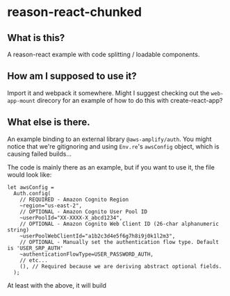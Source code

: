 # reason-react-chunked

## What is this?

A reason-react example with code splitting / loadable components.

## How am I supposed to use it?

Import it and webpack it somewhere.  Might I suggest checking out the `web-app-mount` direcory for an example of how to do this with create-react-app?

## What else is there.

An example binding to an external library `@aws-amplify/auth`.   You  might notice that we're gitignoring and using `Env.re`'s `awsConfig` object, which is causing failed builds...

The code is mainly there as an example, but if you want to use it, the file would look like:
```reason
let awsConfig =
  Auth.config(
    // REQUIRED - Amazon Cognito Region
    ~region="us-east-2",
    // OPTIONAL - Amazon Cognito User Pool ID
    ~userPoolId="XX-XXXX-X_abcd1234",
    // OPTIONAL - Amazon Cognito Web Client ID (26-char alphanumeric string)
    ~userPoolWebClientId="a1b2c3d4e5f6g7h8i9j0k1l2m3",
    // OPTIONAL - Manually set the authentication flow type. Default is 'USER_SRP_AUTH'
    ~authenticationFlowType=USER_PASSWORD_AUTH,
    // etc...
    (), // Required because we are deriving abstract optional fields.
  );
```

At least with the above, it will build
